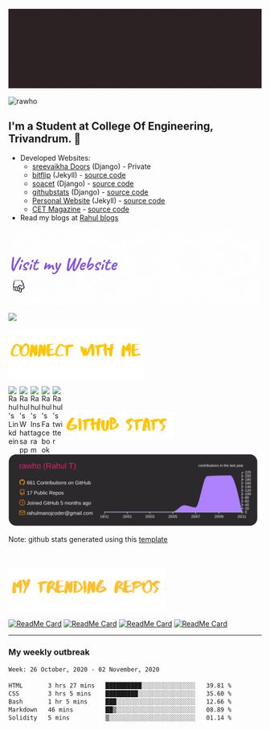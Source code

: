 

![rahul t](assets/banner.gif)

<p align="left"> <img src="https://komarev.com/ghpvc/?username=rawho&label=Views&color=blue&style=plastic" alt="rawho" /> </p>




## I'm a Student at College Of Engineering, Trivandrum. 💪 

-  Developed Websites: 
    - [sreevaikha Doors](https://www.sreevaikhadoors.com) (Django) - Private
    - [bitflip](https://bit-flip.tech) (Jekyll) - [source code](https://github.com/rawho/rawho.github.io)
    - [soacet](https://soacet.in) (Django) - [source code](https://github.com/rawho/soacet)
    - [githubstats](https://githubstats.xyz) (Django) - [source code](https://github.com/rawho/githubstats)
    - [Personal Website](https://rahulmanoj.xyz) (Jekyll) - [source code](https://github.com/rawho-portfolio/rawho-portfolio.github.io)
    - [CET Magazine](https://cetmagazine.ml) - [source code](https://https://github.com/rawho/CET-Magazine-website)
- Read my blogs at [Rahul blogs](https://rahulmanoj.xyz/blogs)


![website-follow](assets/website.gif)

<a href="https://rahulmanoj.xyz/"><img height="35px" src="https://img.shields.io/badge/My%20Website:%20rahulmanoj.xyz-8E2DE2?style=for-the-badge&logo=google%20chrome&logoColor=white"/></a>


![social-links-title](assets/connect.png)

<a href="https://linkedin.com/in/rahulmanojcet">
  <img align="left" alt="Rahul's Linkdein" width="22px" src="https://cdn.jsdelivr.net/npm/simple-icons@v3/icons/linkedin.svg" />
</a>
</a>
<a href="https://wa.me/+919747406685">
  <img align="left" alt="Rahul's Whatsapp" width="22px" src="https://cdn.jsdelivr.net/npm/simple-icons@v3/icons/whatsapp.svg" />
</a>
<a href="https://instagram.com/rahulmanojcet">
  <img align="left" alt="Rahul's Instagram" width="22px" src="https://cdn.jsdelivr.net/npm/simple-icons@v3/icons/instagram.svg" />
</a>
<a href="https://www.facebook.com/rahulmanojcet/">
  <img align="left" alt="Rahul's Facebook" width="22px" src="https://cdn.jsdelivr.net/npm/simple-icons@v3/icons/facebook.svg" />
</a>
<a href="https://www.twitter.com/rahulmanojcet/">
  <img align="left" alt="Rahul's twitter" width="22px" src="https://cdn.jsdelivr.net/npm/simple-icons@v3/icons/twitter.svg" />
</a>
<br><br>

![github-stats](assets/github-stats.png)

![](https://raw.githubusercontent.com/rawho/rawho/master/profile-summary-card-output/monokai/0-profile-details.svg)

Note: github stats generated using this [template](https://github.com/vn7n24fzkq/github-profile-summary-cards)


<br><br>
<img src="assets/trending-repos.png">

[![ReadMe Card](https://github-readme-stats.vercel.app/api/pin/?username=rawho&repo=assBOT&theme=tokyonight)](https://github.com/rawho/assBOT)
[![ReadMe Card](https://github-readme-stats.vercel.app/api/pin/?username=rawho&repo=flipkart-scraper&theme=dark)](https://github.com/rawho/flipkart-scraper)
[![ReadMe Card](https://github-readme-stats.vercel.app/api/pin/?username=rawho&repo=portfolio-jekyll&theme=dark)](https://github.com/rawho/portfolio-jekyll)
[![ReadMe Card](https://github-readme-stats.vercel.app/api/pin/?username=rawho&repo=rawho.github.io&theme=tokyonight)](https://github.com/rawho/rawho.github.io) 

------------
### My weekly outbreak
<!--START_SECTION:waka-->
```text
Week: 26 October, 2020 - 02 November, 2020

HTML       3 hrs 27 mins   ██████████░░░░░░░░░░░░░░░   39.81 % 
CSS        3 hrs 5 mins    █████████░░░░░░░░░░░░░░░░   35.60 % 
Bash       1 hr 5 mins     ███░░░░░░░░░░░░░░░░░░░░░░   12.66 % 
Markdown   46 mins         ██▒░░░░░░░░░░░░░░░░░░░░░░   08.89 % 
Solidity   5 mins          ▒░░░░░░░░░░░░░░░░░░░░░░░░   01.14 % 
```
<!--END_SECTION:waka-->
